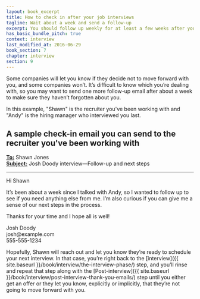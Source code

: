```yaml
---
layout: book_excerpt
title: How to check in after your job interviews
tagline: Wait about a week and send a follow-up 
excerpt: You should follow up weekly for at least a few weeks after your job interview to stay on the company's radar.
has_basic_bundle_pitch: true
context: interview
last_modified_at: 2016-06-29
book_section: 7
chapter: interview
section: 9
---
```

Some companies will let you know if they decide not to move forward with you, and some companies won’t. It’s difficult to know which you’re dealing with, so you may want to send one more follow-up email after about a week to make sure they haven’t forgotten about you. 

In this example, "Shawn" is the recruiter you've been working with and "Andy" is the hiring manager who interviewed you last.

## A sample check-in email you can send to the recruiter you've been working with

<div class='sample-email'>
<p>
	<strong><u>To:</u></strong> Shawn Jones <shawn.jones@example.com><br>
	<strong><u>Subject:</u></strong> Josh Doody interview—Follow-up and next steps
</p>
<hr>
<p>Hi Shawn</p>
<p>It’s been about a week since I talked with Andy, so I wanted to follow up to see if you need anything else from me. I’m also curious if you can give me a sense of our next steps in the process.</p>
<p>Thanks for your time and I hope all is well!</p>

<p>Josh Doody<br>
josh@example.com<br>
555-555-1234</p>
</div>

Hopefully, Shawn will reach out and let you know they’re ready to schedule your next interview. In that case, you’re right back to the [interview]({{ site.baseurl }}/book/interview/the-interview-phase/) step, and you’ll rinse and repeat that step along with the [Post-interview]({{ site.baseurl }}/book/interview/post-interview-thank-you-emails/) step until you either get an offer or they let you know, explicitly or implicitly, that they’re not going to move forward with you.

<!-- >{% include book_ad_box.html offer="the sample check-in email template" blurb="Get this email template and several others when you buy <em>Fearless Salary Negotiation</em>." %} -->